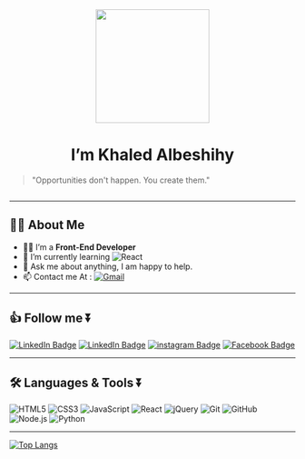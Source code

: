 <div id="header" align="center">
  <img src="https://media.giphy.com/media/fLyd6CqqvNtdu1yCQA/giphy.gif" width="200"/>
</div>
<h1 align="center">I’m Khaled Albeshihy</h1>

> "Opportunities don't happen. You create them."

<div align="center">
  <img src="https://komarev.com/ghpvc/?username=Kalbeshihy&style=flat-square&color=blue" alt=""/>
</div>

***
## :man_technologist: About Me
- 👨‍💻 I’m a **Front-End Developer**
- 🌱 I’m currently learning ![React](https://img.shields.io/badge/-React-000000?style=flat&logo=React&logoColor=61DAFB)
- 💬 Ask me about anything, I am happy to help.
- 📫 Contact me At :  [![Gmail](https://img.shields.io/badge/Gmail-EA4335?style=for-the-badge&logo=Gmail&logoColor=white)](mailto:work.kalbeshihy@gmail.com)

***

## 👍 Follow me ⏬

<div id="badges">
  <a href="https://linkedin.com/in/Kalbeshihy/"><img src="https://img.shields.io/badge/LinkedIn-0072b1?style=for-the-badge&logo=linkedin&logoColor=white" alt="LinkedIn Badge"/></a>
  <a href="https://Twitter.com/Kalbeshihy/"><img src="https://img.shields.io/badge/Twitter-00acee?style=for-the-badge&logo=Twitter&logoColor=white" alt="LinkedIn Badge"/></a>
  <a href="https://instagram.com/Kalbeshihy/"><img src="https://img.shields.io/badge/instagram-E1306C?style=for-the-badge&logo=Instagram&logoColor=white" alt="instagram Badge"/></a>
  <a href="https://Facebook.com/Kalbeshihy/"><img src="https://img.shields.io/badge/Facebook-3b5998?style=for-the-badge&logo=Facebook&logoColor=white" alt="Facebook Badge"/></a>
</div>

***

## :hammer_and_wrench: Languages & Tools ⏬

![HTML5](https://img.shields.io/badge/HTML5-e34c26?style=for-the-badge&logo=HTML5&logoColor=white)
![CSS3](https://img.shields.io/badge/CSS3-264de4?style=for-the-badge&logo=CSS3&logoColor=white)
![JavaScript](https://img.shields.io/badge/JavaScript-f0db4f?style=for-the-badge&logo=JavaScript&logoColor=323330)
![React](https://img.shields.io/badge/React-242443?style=for-the-badge&logo=React&logoColor=88dded)
![jQuery](https://img.shields.io/badge/jQuery-ffffff?style=for-the-badge&logo=jQuery&logoColor=0769ad)
![Git](https://img.shields.io/badge/Git-f34f29?style=for-the-badge&logo=Git&logoColor=white)
![GitHub](https://img.shields.io/badge/GitHub-211F1F?style=for-the-badge&logo=GitHub&logoColor=white)
![Node.js](https://img.shields.io/badge/Node.js-3c873a?style=for-the-badge&logo=Node.js&logoColor=white)
![Python](https://img.shields.io/badge/Python-306998?style=for-the-badge&logo=Python&logoColor=FFE873)

***
[![Top Langs](https://github-readme-stats.vercel.app/api/top-langs/?username=Kalbeshihy&layout=compact&theme=vision-friendly-dark)](https://github.com/anuraghazra/github-readme-stats)



